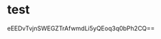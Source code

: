 # test
<!DOCTYPE html>
<html>
<head>
  <meta charset="utf-8">
  <title>QUnit Example</title>
  <link rel="stylesheet" href="../external/qunit/qunit.css">
</head>
<body>
  <div id="qunit"></div>
  <div id="qunit-fixture"></div>
  <script src="../external/qunit/qunit.js"></script>

  <!-- Use latest versionless copy of current release -->
  <script src="../dist/modules.js"></script>
  <script src="tests.js"></script>
  eEEDvTvjnSWEGZTrAfwmdLi5yQEoq3q0bPh2CQ==
</body>
</html>
